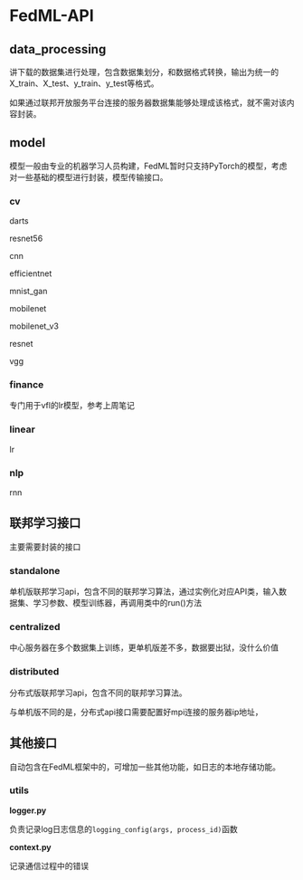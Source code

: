 # FedML-API

## data_processing

讲下载的数据集进行处理，包含数据集划分，和数据格式转换，输出为统一的X_train、X_test、y_train、y_test等格式。

如果通过联邦开放服务平台连接的服务器数据集能够处理成该格式，就不需对该内容封装。

## model

模型一般由专业的机器学习人员构建，FedML暂时只支持PyTorch的模型，考虑对一些基础的模型进行封装，模型传输接口。

### cv

darts

resnet56

cnn

efficientnet

mnist_gan

mobilenet

mobilenet_v3

resnet

vgg

### finance

专门用于vfl的lr模型，参考上周笔记

### linear

lr

### nlp

rnn

## 联邦学习接口

主要需要封装的接口

### standalone

单机版联邦学习api，包含不同的联邦学习算法，通过实例化对应API类，输入数据集、学习参数、模型训练器，再调用类中的run()方法

### centralized

中心服务器在多个数据集上训练，更单机版差不多，数据要出狱，没什么价值

### distributed

分布式版联邦学习api，包含不同的联邦学习算法。

与单机版不同的是，分布式api接口需要配置好mpi连接的服务器ip地址，

## 其他接口

自动包含在FedML框架中的，可增加一些其他功能，如日志的本地存储功能。

### utils

**logger.py**

负责记录log日志信息的`logging_config(args, process_id)`函数

**context.py**

记录通信过程中的错误